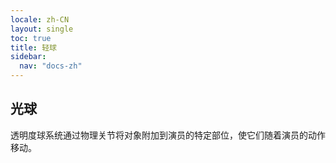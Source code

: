 ```yaml
---
locale: zh-CN
layout: single
toc: true
title: 轻球
sidebar:
  nav: "docs-zh"
---
```

## 光球
透明度球系统通过物理关节将对象附加到演员的特定部位，使它们随着演员的动作移动。